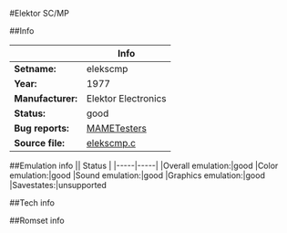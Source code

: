 #Elektor SC/MP

##Info

||Info|
|-----|-----|
|**Setname:**|elekscmp
|**Year:**|1977
|**Manufacturer:**|Elektor Electronics
|**Status:**|good
|**Bug reports:**|[MAMETesters](http://mametesters.org/view_all_set.php?type=1&temporary=y&search=elekscmp.c)
|**Source file:**|[elekscmp.c](https://github.com/mamedev/mame/blob/master/src/mess/drivers/elekscmp.c)

##Emulation info
|| Status |
|-----|-----|
|Overall emulation:|good
|Color emulation:|good
|Sound emulation:|good
|Graphics emulation:|good
|Savestates:|unsupported

##Tech info

##Romset info

<!--- START OF EDITED COMMENT DO NOT TOUCH TEXT ABOVE-->
